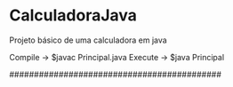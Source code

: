 # CalculadoraJava
Projeto básico de uma calculadora em java

Compile -> $javac Principal.java
Execute -> $java Principal

###########################################


